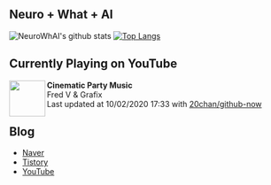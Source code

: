 ## Neuro + What + AI

![NeuroWhAI's github stats](https://github-readme-stats.vercel.app/api?username=neurowhai&count_private=true&show_icons=true)
[![Top Langs](https://github-readme-stats.vercel.app/api/top-langs/?username=neurowhai&layout=compact)](https://github.com/anuraghazra/github-readme-stats)

## Currently Playing on YouTube

[<img align="left" height="65" src="https://yt3.ggpht.com/a/AATXAJxNZLpHcDwkJV7z2oqFN5_WI-PjhrJaOwbl5LzNmg=s88-c-k-c0xffffffff-no-nd-rj-mo">](https://www.youtube.com/channel/UCbPkAx-AriW9fmpaLW3OpRw)

**Cinematic Party Music**  
Fred V & Grafix  
Last updated at 10/02/2020 17:33 with [20chan/github-now](https://github.com/20chan/github-now)

## Blog

- [Naver](http://blog.naver.com/neurowhai)
- [Tistory](http://neurowhai.tistory.com/)
- [YouTube](https://www.youtube.com/channel/UCB_v1xU6laBHOeH6z4L-Mtw)
